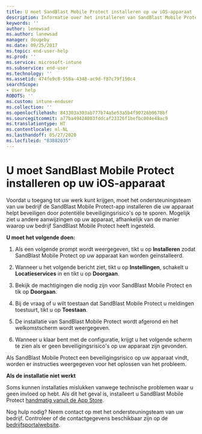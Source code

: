 ```yaml
---
title: U moet SandBlast Mobile Protect installeren op uw iOS-apparaat | Microsoft Docs
description: Informatie over het installeren van SandBlast Mobile Protect op uw iOS-apparaat.
keywords: ''
author: lenewsad
ms.author: lanewsad
manager: dougeby
ms.date: 09/25/2017
ms.topic: end-user-help
ms.prod: ''
ms.service: microsoft-intune
ms.subservice: end-user
ms.technology: ''
ms.assetid: 474fe9c8-558a-4348-ac9d-f87c79f150c4
searchScope:
- User help
ROBOTS: ''
ms.custom: intune-enduser
ms.collection: ''
ms.openlocfilehash: 843303a303ab777b74a5e53a5b4f90726b9678bf
ms.sourcegitcommit: a77ba49424803fddcaf23326f1befbc004e48ac9
ms.translationtype: HT
ms.contentlocale: nl-NL
ms.lasthandoff: 05/27/2020
ms.locfileid: "83882035"
---
```

# <a name="you-need-to-install-sandblast-mobile-protect-on-your-ios-device"></a>U moet SandBlast Mobile Protect installeren op uw iOS-apparaat

Voordat u toegang tot uw werk kunt krijgen, moet het ondersteuningsteam van uw bedrijf de SandBlast Mobile Protect-app installeren die uw apparaat helpt beveiligen door potentiële beveiligingsrisico's op te sporen. Mogelijk ziet u andere aanwijzingen op uw apparaat, afhankelijk van de manier waarop uw bedrijf SandBlast Mobile Protect heeft ingesteld.

**U moet het volgende doen:**

1. Als een volgende prompt wordt weergegeven, tikt u op **Installeren** zodat SandBlast Mobile Protect op uw apparaat kan worden geïnstalleerd.

2. Wanneer u het volgende bericht ziet, tikt u op **Instellingen**, schakelt u **Locatieservices** in en tikt u op **Doorgaan**.

3. Bekijk de machtigingen die nodig zijn voor SandBlast Mobile Protect en tik op **Doorgaan**.

4. Bij de vraag of u wilt toestaan dat SandBlast Mobile Protect u meldingen toestuurt, tikt u op **Toestaan**.

5. De installatie van SandBlast Mobile Protect wordt afgerond en het welkomstscherm wordt weergegeven.

6. Wanneer u klaar bent met de configuratie, krijgt u het volgende scherm te zien als er geen beveiligingsrisico's op uw apparaat zijn gevonden.

Als SandBlast Mobile Protect een beveiligingsrisico op uw apparaat vindt, worden er instructies weergegeven voor het oplossen van het probleem.

**Als de installatie niet werkt**

Soms kunnen installaties mislukken vanwege technische problemen waar u geen invloed op hebt. Als dit het geval is, installeert u SandBlast Mobile Protect [handmatig vanuit de App Store](https://itunes.apple.com/app/sandblast-mobile-protect/id1006390797).

Nog hulp nodig? Neem contact op met het ondersteuningsteam van uw bedrijf. Controleer of de contactgegevens beschikbaar zijn op de [bedrijfsportalwebsite](https://go.microsoft.com/fwlink/?linkid=2010980).
